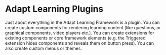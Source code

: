 # Adapt Learning Plugins

Just about everything in the Adapt Learning Framework is a plugin.  You can create custom components for rendering learning content (like questions, or graphical components, video players etc.).  You can create extensions for existing components or core framework elements (e.g. the Triggered extension hides components and reveals them on button press).  You can also create custom menus or themes.

 